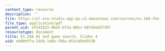 ```yaml
---
content_type: resource
description: ''
file: https://ol-ocw-studio-app-qa.s3.amazonaws.com/courses/es-268-the-mathematics-in-toys-and-games-spring-2010/eb00dffa33db1a6bfb6a653cd5bd9338_MITES_268S10_ses4_slides2.pdf
file_type: application/pdf
parent_uid: af5d1022-0bd3-bf5a-802c-68fd5e037397
resourcetype: Document
title: ES.268 AI and game search, Slides 4
uid: eb00dffa-33db-1a6b-fb6a-653cd5bd9338
---
```

